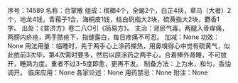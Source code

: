 序号：14589
名称：合掌散
组成：槟榔4个，全蝎2个，白芷4块，草乌（大者）2个，地龙4钱，青葙子1合，海桐皮1钱，枯白矾指大2块，硫黄指大2块，麝香1字。
出处：《普济方》卷二八○引《简易方》。
主治：肾瘀气毒，两腿入骨痒痛，两膀内疥疮，两手脓疮下，指缝露白，每日疼痛不可忍。
加减：None
功效：None
用法用量：临睡时，先于两手心上涂药搽热，用鼻嗅得心中觉有硫黄气，似此依前3次毕，第4次需时要多，然后以原涂药之两手心，合着捧外肾睡，不可放开，睡熟为度。重者不过3-5度即愈，更再不发。
制备方法：上为末，和匀，香油调开。
临床应用：None
各家论述：None
用药禁忌：None
附注：None
